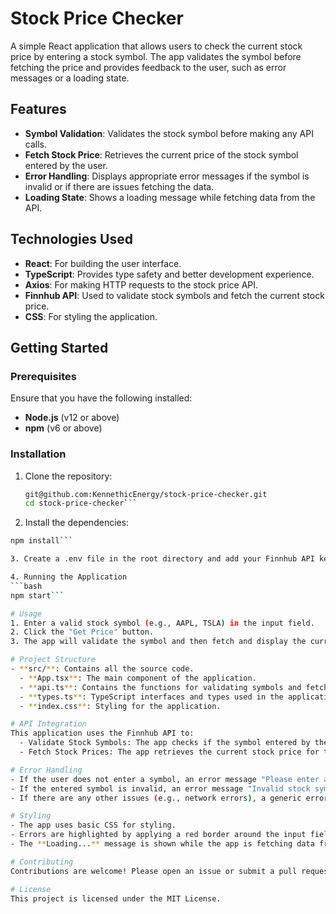 # Stock Price Checker

A simple React application that allows users to check the current stock price by entering a stock symbol. The app validates the symbol before fetching the price and provides feedback to the user, such as error messages or a loading state.

## Features

- **Symbol Validation**: Validates the stock symbol before making any API calls.
- **Fetch Stock Price**: Retrieves the current price of the stock symbol entered by the user.
- **Error Handling**: Displays appropriate error messages if the symbol is invalid or if there are issues fetching the data.
- **Loading State**: Shows a loading message while fetching data from the API.

## Technologies Used

- **React**: For building the user interface.
- **TypeScript**: Provides type safety and better development experience.
- **Axios**: For making HTTP requests to the stock price API.
- **Finnhub API**: Used to validate stock symbols and fetch the current stock price.
- **CSS**: For styling the application.

## Getting Started

### Prerequisites

Ensure that you have the following installed:

- **Node.js** (v12 or above)
- **npm** (v6 or above)

### Installation

1. Clone the repository:

   ```bash
   git@github.com:KennethicEnergy/stock-price-checker.git
   cd stock-price-checker```

2. Install the dependencies:
  ```bash
  npm install```

3. Create a .env file in the root directory and add your Finnhub API key

4. Running the Application
  ```bash
  npm start```

# Usage
  1. Enter a valid stock symbol (e.g., AAPL, TSLA) in the input field.
  2. Click the "Get Price" button.
  3. The app will validate the symbol and then fetch and display the current stock price.

# Project Structure
  - **src/**: Contains all the source code.
    - **App.tsx**: The main component of the application.
    - **api.ts**: Contains the functions for validating symbols and fetching stock prices.
    - **types.ts**: TypeScript interfaces and types used in the application.
    - **index.css**: Styling for the application.

# API Integration
  This application uses the Finnhub API to:
    - Validate Stock Symbols: The app checks if the symbol entered by the user is valid.
    - Fetch Stock Prices: The app retrieves the current stock price for the valid symbol.

# Error Handling
  - If the user does not enter a symbol, an error message "Please enter a stock symbol" is displayed.
  - If the entered symbol is invalid, an error message "Invalid stock symbol" is shown.
  - If there are any other issues (e.g., network errors), a generic error message "An error occurred" is displayed.

# Styling
  - The app uses basic CSS for styling.
  - Errors are highlighted by applying a red border around the input field.
  - The **Loading...** message is shown while the app is fetching data from the API.

# Contributing
Contributions are welcome! Please open an issue or submit a pull request if you have any improvements or bug fixes.

# License
This project is licensed under the MIT License. 

